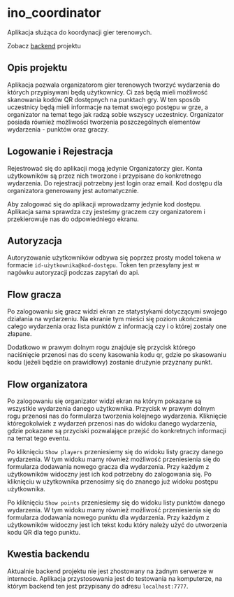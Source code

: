 # ino_coordinator

Aplikacja służąca do koordynacji gier terenowych.

Zobacz [backend](https://github.com/MagullOff/InoCoordinator-Backend) projektu

## Opis projektu

Aplikacja pozwala organizatorom gier terenowych tworzyć wydarzenia do których przypisywani będą użytkownicy. Ci zaś będą mieli możliwość skanowania kodów QR dostępnych na punktach gry. W ten sposób uczestnicy będą mieli informacje na temat swojego postępu w grze, a organizator na temat tego jak radzą sobie wszyscy uczestnicy. Organizator posiada również możliwości tworzenia poszczególnych elementów wydarzenia - punktów oraz graczy.

## Logowanie i Rejestracja
Rejestrować się do aplikacji mogą jedynie Organizatorzy gier. Konta użytkowników są przez nich tworzone i przypisane do konkretnego wydarzenia. Do rejestracji potrzebny jest login oraz email. Kod dostępu dla organizatora generowany jest automatycznie. 

Aby zalogować się do aplikacji wprowadzamy jedynie kod dostępu. Aplikacja sama sprawdza czy jesteśmy graczem czy organizatorem i przekierowuje nas do odpowiedniego ekranu.

## Autoryzacja
Autoryzowanie użytkowników odbywa się poprzez prosty model tokena w formacie `id-użytkownika@kod-dostępu`. Token ten przesyłany jest w nagówku autoryzacji podczas zapytań do api.

## Flow gracza
Po zalogowaniu się gracz widzi ekran ze statystykami dotyczącymi swojego działania na wydarzeniu. Na ekranie tym mieści się poziom ukończenia całego wydarzenia oraz lista punktów z informacją czy i o której zostały one złapane. 

Dodatkowo w prawym dolnym rogu znajduje się przycisk którego naciśnięcie przenosi nas do sceny kasowania kodu qr, gdzie po skasowaniu kodu (jeżeli będzie on prawidłowy) zostanie drużynie przyznany punkt.

## Flow organizatora
Po zalogowaniu się organizator widzi ekran na którym pokazane są wszystkie wydarzenia danego użytkownika. Przycisk w prawym dolnym rogu przenosi nas do formularza tworzenia kolejnego wydarzenia. Kliknięcie któregokolwiek z wydarzeń przenosi nas do widoku danego wydarzenia, gdzie pokazane są przyciski pozwalające przejść do konkretnych informacji na temat tego eventu.

Po kliknięciu `Show players` przeniesiemy się do widoku listy graczy danego wydarzenia. W tym widoku mamy również możliwość przeniesienia się do formularza dodawania nowego gracza dla wydarzenia. Przy każdym z użytkowników widoczny jest ich kod potrzebny do zalogowania się. Po kliknięciu w użytkownika przenosimy się do znanego już widoku postępu użytkownika.

Po kliknięciu `Show points` przeniesiemy się do widoku listy punktów danego wydarzenia. W tym widoku mamy również możliwość przeniesienia się do formularza dodawania nowego punktu dla wydarzenia. Przy każdym z użytkowników widoczny jest ich tekst kodu który należy użyć do utworzenia kodu QR dla tego punktu.

## Kwestia backendu
Aktualnie backend projektu nie jest zhostowany na żadnym serwerze w internecie. Aplikacja przystosowania jest do testowania na komputerze, na którym backend ten jest przypisany do adresu `localhost:7777`.